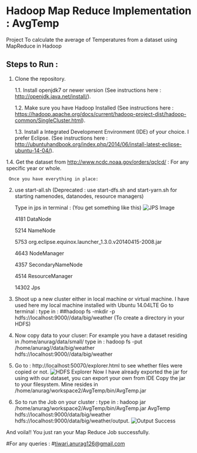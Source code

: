# Hadoop Map Reduce Implementation : AvgTemp
Project To calculate the average of Temperatures from a dataset using MapReduce in Hadoop

## Steps to Run :

1.	Clone the repository.

    1.1. Install openjdk7 or newer version (See instructions here : http://openjdk.java.net/install/).
   
    1.2. Make sure you have Hadoop Installed (See instructions here :          https://hadoop.apache.org/docs/current/hadoop-project-dist/hadoop-common/SingleCluster.html).
   
    1.3. Install a Integrated Development Environment (IDE) of your choice. I prefer Eclipse. (See instructions here : http://ubuntuhandbook.org/index.php/2014/06/install-latest-eclipse-ubuntu-14-04/).
   
   1.4. Get the dataset from http://www.ncdc.noaa.gov/orders/qclcd/ : For any specific year or whole.


     Once you have everything in place:

2.	use start-all.sh (Deprecated : use start-dfs.sh and start-yarn.sh for starting namenodes, datanodes, resource managers)
  
     Type in jps in terminal : (You get something like this)
    ![JPS Image](https://github.com/t2013anurag/AvgTemp/blob/master/images/1.png)


      4181 DataNode

      5214 NameNode

      5753 org.eclipse.equinox.launcher_1.3.0.v20140415-2008.jar

      4643 NodeManager

      4357 SecondaryNameNode

      4514 ResourceManager

      14302 Jps


3.	Shoot up a new cluster either in local machine or virtual machine.
     I have used here my local machine installed with Ubuntu 14.04LTE
     Go to terminal :
     type in : 
         ##hadoop fs -mkdir -p hdfs://localhost:9000//data/big/weather (To create a directory in your HDFS)
 
4.	Now copy data to your cluser:
     For example you have a dataset residing in /home/anurag/data/small/
     type in : 
        hadoop fs -put /home/anurag//data/big/weather hdfs://localhost:9000//data/big/weather
 
5.	Go to : http://localhost:50070/explorer.html to see whether files were copied or not.	![HDFS Explorer](https://github.com/t2013anurag/AvgTemp/blob/master/images/2.png)
      Now I have already exported the jar for using with our dataset, you can export your own from IDE
      Copy the jar to your filesystem. Mine resides in /home/anurag/workspace2/AvgTemp/bin/AvgTemp.jar
       

6.	So to run the Job on your cluster :
      type in :
       hadoop jar /home/anurag/workspace2/AvgTemp/bin/AvgTemp.jar AvgTemp hdfs://localhost:9000/data/big/weather                hdfs://localhost:9000/data/big/weather/output.
      	![Output Success](https://github.com/t2013anurag/AvgTemp/blob/master/images/3.png)

And voila!!
You just ran your Map Reduce Job successfully.

#For any queries :
#tiwari.anurag126@gmail.com
 

